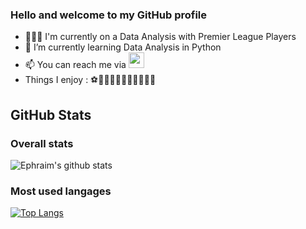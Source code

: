 ### Hello and welcome to my GitHub profile

- 👨🏾‍💻 I'm currently on a Data Analysis with Premier League Players
- 🌱 I’m currently learning Data Analysis in Python
- 📫 You can reach me via <a href="https://www.linkedin.com/in/ephraïm-amezian-249bb61a4"><img src="https://img.shields.io/badge/linkedin-%230077B5.svg?&style=for-the-badge&logo=linkedin&logoColor=white" height=25></a>
- Things I enjoy : ⚽🏀👨🏾‍🍳🏃🏾‍♂️🏋🏾‍♂️

## GitHub Stats

### Overall stats

![Ephraim's github stats](https://github-readme-stats.vercel.app/api?username=ephraim-amz&show_icons=true&layout=compact)

### Most used langages

[![Top Langs](https://github-readme-stats.vercel.app/api/top-langs/?username=ephraim-amz)](https://github.com/ephraim-amz/github-readme-stats)
